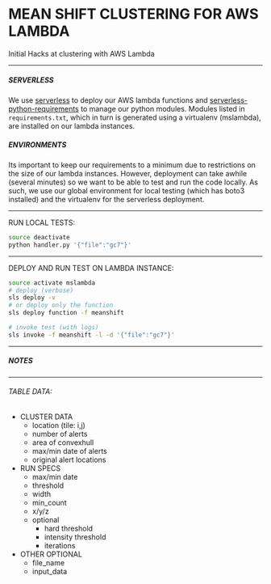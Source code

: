 # MEAN SHIFT CLUSTERING FOR AWS LAMBDA

Initial Hacks at clustering with AWS Lambda

---
##### SERVERLESS

We use [serverless](https://serverless.com/)
to deploy our AWS lambda functions and [serverless-python-requirements](https://github.com/UnitedIncome/serverless-python-requirements) to manage our python modules. Modules listed in `requirements.txt`, which in turn is generated using a virtualenv (mslambda), are installed on our lambda instances. 

##### ENVIRONMENTS

Its important to keep our requirements to a minimum due to restrictions on the size of our lambda instances.  However, deployment can take awhile (several minutes) so we want to be able to test and run the code locally. As such, we use our global environment for local testing (which has boto3 installed) and the virtualenv for the serverless deployment. 

---
RUN LOCAL TESTS:

```bash
source deactivate
python handler.py '{"file":"gc7"}'
```

---
DEPLOY AND RUN TEST ON LAMBDA INSTANCE:
```bash
source activate mslambda
# deploy (verbose)
sls deploy -v
# or deploy only the function
sls deploy function -f meanshift

# invoke test (with logs)
sls invoke -f meanshift -l -d '{"file":"gc7"}'
```


---
##### NOTES

---
###### TABLE DATA:

- CLUSTER DATA
    + location (tile: i,j)
    + number of alerts
    + area of convexhull
    + max/min date of alerts
    + original alert locations
- RUN SPECS
    + max/min date
    + threshold
    + width
    + min_count
    + x/y/z
    + optional
        * hard threshold
        * intensity threshold
        * iterations
- OTHER OPTIONAL
    + file_name
    + input_data





